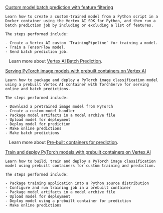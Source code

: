 
[Custom model batch prediction with feature filtering](https://github.com/GoogleCloudPlatform/vertex-ai-samples/blob/main/notebooks/official/prediction/custom_batch_prediction_feature_filter.ipynb)

```
Learn how to create a custom-trained model from a Python script in a Docker container using the Vertex AI SDK for Python, and then run a batch prediction job by including or excluding a list of features.

The steps performed include:

- Create a Vertex AI custom `TrainingPipeline` for training a model.
- Train a TensorFlow model.
- Send batch prediction job.

```

&nbsp;&nbsp;&nbsp;Learn more about [Vertex AI Batch Prediction](https://cloud.google.com/vertex-ai/docs/tabular-data/classification-regression/get-batch-predictions).


[Serving PyTorch image models with prebuilt containers on Vertex AI](https://github.com/GoogleCloudPlatform/vertex-ai-samples/blob/main/notebooks/official/prediction/pytorch_image_classification_with_prebuilt_serving_containers.ipynb)

```
Learn how to package and deploy a PyTorch image classification model using a prebuilt Vertex AI container with TorchServe for serving online and batch predictions.

The steps performed include:

- Download a pretrained image model from PyTorch
- Create a custom model handler
- Package model artifacts in a model archive file
- Upload model for deployment
- Deploy model for prediction
- Make online predictions
- Make batch predictions

```

&nbsp;&nbsp;&nbsp;Learn more about [Pre-built containers for prediction](https://cloud.google.com/vertex-ai/docs/predictions/pre-built-containers).


[Train and deploy PyTorch models with prebuilt containers on Vertex AI](https://github.com/GoogleCloudPlatform/vertex-ai-samples/blob/main/notebooks/official/prediction/pytorch_train_deploy_models_with_prebuilt_containers.ipynb)

```
Learn how to build, train and deploy a PyTorch image classification model using prebuilt containers for custom training and prediction.

The steps performed include:

- Package training application into a Python source distribution
- Configure and run training job in a prebuilt container
- Package model artifacts in a model archive file
- Upload model for deployment
- Deploy model using a prebuilt container for prediction
- Make online predictions

```

